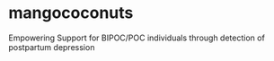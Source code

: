 # mangococonuts
Empowering Support for BIPOC/POC individuals through detection of postpartum depression
